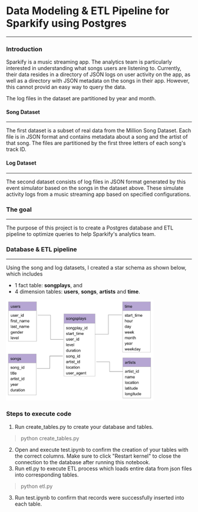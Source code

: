 #  Data Modeling & ETL Pipeline for Sparkify using Postgres
***
### Introduction

Sparkify is a music streaming app. The analytics team is particularly interested in understanding what songs users are listening to. Currently, their data resides in a directory of JSON logs on user activity on the app, as well as a directory with JSON metadata on the songs in their app. However, this cannot provid an easy way to query the data. 

The log files in the dataset are partitioned by year and month.

#### Song Dataset
***
The first dataset is a subset of real data from the Million Song Dataset. Each file is in JSON format and contains metadata about a song and the artist of that song. The files are partitioned by the first three letters of each song's track ID.

#### Log Dataset
***
The second dataset consists of log files in JSON format generated by this event simulator based on the songs in the dataset above. These simulate activity logs from a music streaming app based on specified configurations.

### The goal
***
The purpose of this project is to create a Postgres database and ETL pipeline to optimize queries to help Sparkify's analytics team. 

### Database & ETL pipeline
***
Using the song and log datasets, I created a star schema as shown below, which includes 
* 1 fact table: **songplays**, and 
* 4 dimension tables: **users**, **songs**, **artists** and **time**.

<img src="star_schema.jpg" alt="drawing" width="400"/>

### Steps to execute code
1. Run create_tables.py to create your database and tables.
> python create_tables.py
2. Open and execute test.ipynb to confirm the creation of your tables with the correct columns. Make sure to click "Restart kernel" to close the connection to the database after running this notebook.
2. Run etl.py to execute ETL process which loads entire data from json files into corresponding tables.
> python etl.py
3. Run test.ipynb to confirm that records were successfully inserted into each table.